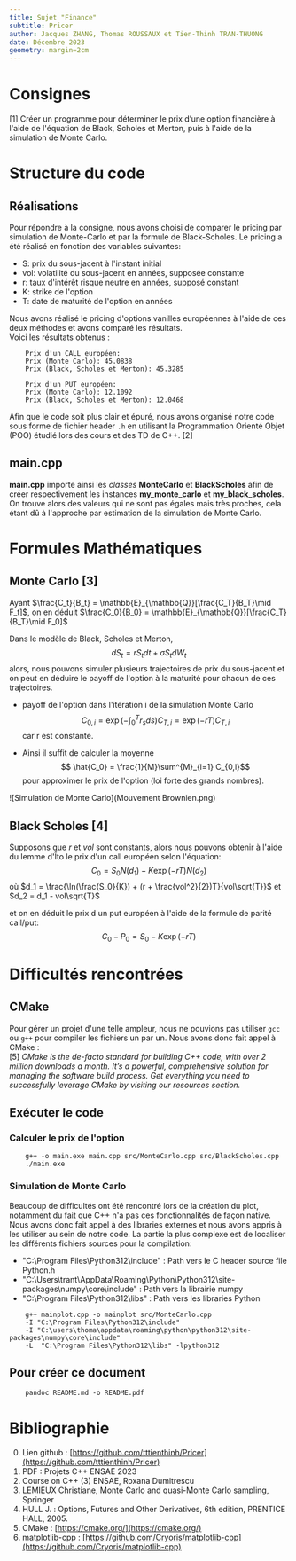 ```yaml
---
title: Sujet "Finance"
subtitle: Pricer
author: Jacques ZHANG, Thomas ROUSSAUX et Tien-Thinh TRAN-THUONG
date: Décembre 2023
geometry: margin=2cm
---
```



# Consignes
[1] Créer un programme pour déterminer le prix d’une option financière à l'aide de l'équation de Black, Scholes et Merton, puis à l'aide de la simulation de Monte Carlo.

# Structure du code
## Réalisations
Pour répondre à la consigne, nous avons choisi de comparer le pricing par simulation de Monte-Carlo et par la formule de Black-Scholes.
Le pricing a été réalisé en fonction des variables suivantes:    
 - S: prix du sous-jacent à l'instant initial  
 - vol: volatilité du sous-jacent en années, supposée constante  
 - r: taux d'intérêt risque neutre en années, supposé constant  
 - K: strike de l'option  
 - T: date de maturité de l'option en années     

Nous avons réalisé le pricing d'options vanilles européennes à l'aide de ces deux méthodes et avons comparé les résultats.  
Voici les résultats obtenus :  
```
    Prix d'un CALL européen:
    Prix (Monte Carlo): 45.0838
    Prix (Black, Scholes et Merton): 45.3285

    Prix d'un PUT européen:
    Prix (Monte Carlo): 12.1092
    Prix (Black, Scholes et Merton): 12.0468
```

Afin que le code soit plus clair et épuré, nous avons organisé notre code sous forme de fichier header `.h` en utilisant la Programmation Orienté Objet (POO) étudié lors des cours et des TD de C++. [2]

## main.cpp
**main.cpp** importe ainsi les *classes* **MonteCarlo** et **BlackScholes** afin de créer respectivement les instances **my_monte_carlo** et **my_black_scholes**. On trouve alors des valeurs qui ne sont pas égales mais très proches, cela étant dû à l'approche par estimation de la simulation de Monte Carlo.

# Formules Mathématiques
## Monte Carlo [3]
Ayant $\frac{C_t}{B_t} = \mathbb{E}_{\mathbb{Q}}[\frac{C_T}{B_T}\mid F_t]$, on en déduit $\frac{C_0}{B_0} = \mathbb{E}_{\mathbb{Q}}[\frac{C_T}{B_T}\mid F_0]$

Dans le modèle de Black, Scholes et Merton, $$ dS_t = rS_tdt+\sigma S_tdW_t$$ alors, nous pouvons simuler plusieurs trajectoires de prix du sous-jacent et on peut en déduire le payoff de l'option à la maturité pour chacun de ces trajectoires.


- payoff de l'option dans l'itération i de la simulation Monte Carlo $$C_{0,i} = \exp (-\int^{T}_{0}r_s ds) C_{T,i} = \exp (-rT) C_{T,i}$$ car r est constante.

- Ainsi il suffit de calculer la moyenne $$ \hat{C_0} = \frac{1}{M}\sum^{M}_{i=1} C_{0,i}$$ pour approximer le prix de l'option (loi forte des grands nombres).  

![Simulation de Monte Carlo](Mouvement Brownien.png)


## Black Scholes [4]
Supposons que $r$ et $vol$ sont constants, alors nous pouvons obtenir à l'aide du lemme d'Îto le prix d'un call européen selon l'équation: 
 $$C_{0} = S_0 N(d_1) - K\exp (-rT)N(d_2)$$
 où $d_1 = \frac{\ln(\frac{S_0}{K}) + (r + \frac{vol^2}{2})T}{vol\sqrt{T}}$ et $d_2 = d_1 - vol\sqrt{T}$

 et on en déduit le prix d'un put européen à l'aide de la formule de parité call/put:
 $$C_0-P_0 = S_0 - K\exp{(-rT)}$$



# Difficultés rencontrées
## CMake
Pour gérer un projet d'une telle ampleur, nous ne pouvions pas utiliser `gcc` ou `g++` pour compiler les fichiers un par un. Nous avons donc fait appel à CMake :  
[5] *CMake is the de-facto standard for building C++ code, with over 2 million downloads a month. It’s a powerful, comprehensive solution for managing the software build process. Get everything you need to successfully leverage CMake by visiting our resources section.*

## Exécuter le code 

### Calculer le prix de l'option
```
	g++ -o main.exe main.cpp src/MonteCarlo.cpp src/BlackScholes.cpp
	./main.exe
```

### Simulation de Monte Carlo
Beaucoup de difficultés ont été rencontré lors de la création du plot, notamment du fait que C++ n'a pas ces fonctionnalités de façon native. Nous avons donc fait appel à des libraries externes et nous avons appris à les utiliser au sein de notre code. La partie la plus complexe est de localiser les différents fichiers sources pour la compilation:   
 - "C:\\Program Files\\Python312\\include" : Path vers le C header source file Python.h  
 - "C:\\Users\\trant\\AppData\\Roaming\\Python\\Python312\\site-packages\\numpy\\core\\include" : Path vers la librairie numpy  
 - "C:\\Program Files\\Python312\\libs" : Path vers les libraries Python  
```
    g++ mainplot.cpp -o mainplot src/MonteCarlo.cpp 
    -I "C:\Program Files\Python312\include" 
    -I "C:\users\thoma\appdata\roaming\python\python312\site-packages\numpy\core\include" 
    -L  "C:\Program Files\Python312\libs" -lpython312
```


## Pour créer ce document
```
    pandoc README.md -o README.pdf  
```


# Bibliographie
 0. Lien github : [https://github.com/tttienthinh/Pricer](https://github.com/tttienthinh/Pricer)
 1. PDF : Projets C++ ENSAE 2023
 2. Course on C++ (3) ENSAE, Roxana Dumitrescu
 3. LEMIEUX Christiane, Monte Carlo and quasi-Monte Carlo sampling, Springer
 4. HULL J. : Options, Futures and Other Derivatives, 6th edition, PRENTICE HALL, 2005.
 5. CMake : [https://cmake.org/](https://cmake.org/)
 6. matplotlib-cpp : [https://github.com/Cryoris/matplotlib-cpp](https://github.com/Cryoris/matplotlib-cpp)